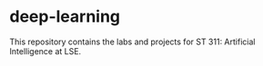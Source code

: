 # deep-learning

This repository contains the labs and projects for ST 311: Artificial Intelligence at LSE.
